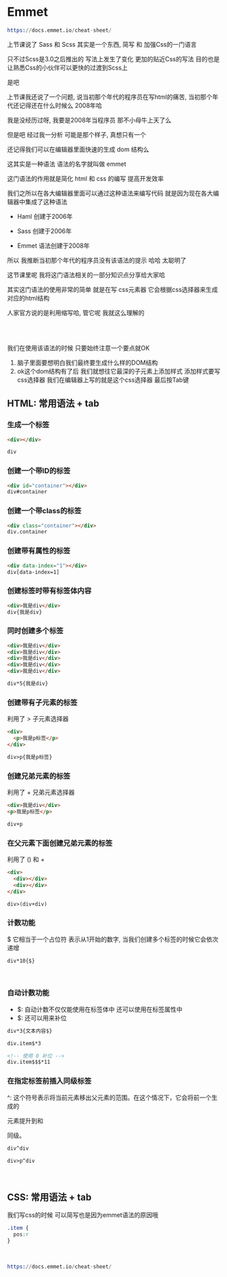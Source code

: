 # Emmet
```s
https://docs.emmet.io/cheat-sheet/
```


上节课说了 Sass 和 Scss 其实是一个东西, 简写 和 加强Css的一门语言

只不过Scss是3.0之后推出的 写法上发生了变化 更加的贴近Css的写法 目的也是让熟悉Css的小伙伴可以更快的过渡到Scss上

是吧

上节课我还说了一个问题, 说当初那个年代的程序员在写html的痛苦, 当初那个年代还记得还在什么时候么 2008年哈

我是没经历过呀, 我要是2008年当程序员 那不小母牛上天了么

但是吧 经过我一分析 可能是那个样子, 真想只有一个

还记得我们可以在编辑器里面快速的生成 dom 结构么

这其实是一种语法 语法的名字就叫做 emmet

这门语法的作用就是简化 html 和 css 的编写 提高开发效率

我们之所以在各大编辑器里面可以通过这种语法来编写代码 就是因为现在各大编辑器中集成了这种语法

- Haml 创建于2006年
- Sass 创建于2006年

- Emmet 语法创建于2008年

所以 我推断当初那个年代的程序员没有该语法的提示 哈哈 太聪明了

这节课里呢 我将这门语法相关的一部分知识点分享给大家哈

其实这门语法的使用非常的简单 就是在写 css元素器 它会根据css选择器来生成对应的html结构

人家官方说的是利用缩写哈, 管它呢 我就这么理解的

<br><br>

我们在使用该语法的时候 只要始终注意一个要点就OK

1. 脑子里面要想明白我们最终要生成什么样的DOM结构
2. ok这个dom结构有了后 我们就想往它最深的子元素上添加样式 添加样式要写css选择器 我们在编辑器上写的就是这个css选择器 最后按Tab键

## HTML: 常用语法 + tab

### 生成一个标签
```html
<div></div>

div
```

### 创建一个带ID的标签
```html
<div id="container"></div>
div#container
```

### 创建一个带class的标签
```html
<div class="container"></div>
div.container
```

### 创建带有属性的标签
```html
<div data-index="1"></div>
div[data-index=1]
```

### 创建标签时带有标签体内容
```html
<div>我是div</div>
div{我是div}
```

### 同时创建多个标签
```html
<div>我是div</div>
<div>我是div</div>
<div>我是div</div>
<div>我是div</div>
<div>我是div</div>

div*5{我是div}
```

### 创建带有子元素的标签
利用了 > 子元素选择器
```html
<div>
  <p>我是p标签</p>
</div>

div>p{我是p标签}
```

### 创建兄弟元素的标签
利用了 + 兄弟元素选择器
```html
<div>我是div</div>
<p>我是p标签</p>

div+p
```

### 在父元素下面创建兄弟元素的标签
利用了 () 和 +
```html
<div>
  <div></div>
  <div></div>
</div>

div>(div+div)
```

### 计数功能
$ 它相当于一个占位符 表示从1开始的数字, 当我们创建多个标签的时候它会依次递增
```html
div*10{$}
```


<br>

### 自动计数功能
- $: 自动计数不仅仅能使用在标签体中 还可以使用在标签属性中
- $: 还可以用来补位
```html
div*3{文本内容$}

div.item$*3

<!-- 使用 0 补位 -->
div.item$$$*11
```

### 在指定标签前插入同级标签
^: 这个符号表示将当前元素移出父元素的范围。在这个情况下，它会将前一个生成的 <p> 元素提升到和 <div> 同级。

```html
div^div

div>p^div
```

<br>

## CSS: 常用语法 + tab
我们写css的时候 可以简写也是因为emmet语法的原因哦
```css
.item {
  pos:r
}
```

<br>

```s
https://docs.emmet.io/cheat-sheet/
```